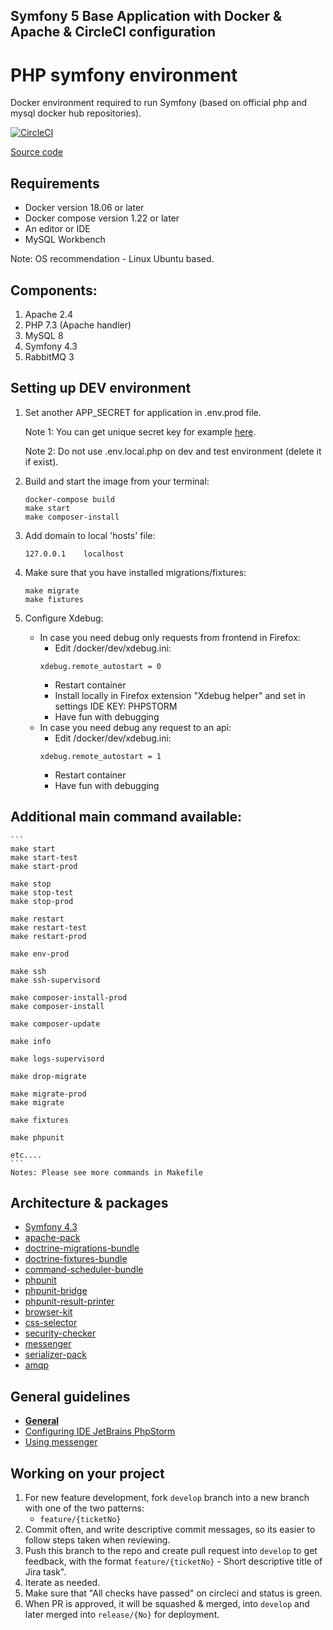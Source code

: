 ## Symfony 5 Base Application with Docker & Apache & CircleCI configuration

# PHP symfony environment
Docker environment required to run Symfony (based on official php and mysql docker hub repositories).

[![CircleCI](https://circleci.com/gh/dimadeush/docker-apache-php-symfony.svg?style=svg)](https://circleci.com/gh/dimadeush/docker-apache-php-symfony)

[Source code](https://github.com/dimadeush/docker-apache-php-symfony.git)

## Requirements
* Docker version 18.06 or later
* Docker compose version 1.22 or later
* An editor or IDE
* MySQL Workbench

Note: OS recommendation - Linux Ubuntu based.

## Components:
1. Apache 2.4
2. PHP 7.3 (Apache handler)
3. MySQL 8
4. Symfony 4.3
5. RabbitMQ 3

## Setting up DEV environment
1. Set another APP_SECRET for application in .env.prod file.
    
    Note 1: You can get unique secret key for example [here](http://nux.net/secret).
    
    Note 2: Do not use .env.local.php on dev and test environment (delete it if exist).
2. Build and start the image from your terminal:
    ```
    docker-compose build
    make start
    make composer-install
    ```
3. Add domain to local 'hosts' file:
    ```
    127.0.0.1    localhost
    ```
4. Make sure that you have installed migrations/fixtures:
    ```
    make migrate
    make fixtures
    ```
5. Configure Xdebug:
    - In case you need debug only requests from frontend in Firefox:
        * Edit /docker/dev/xdebug.ini:
        ```
        xdebug.remote_autostart = 0
        ```
        * Restart container
        * Install locally in Firefox extension "Xdebug helper" and set in settings IDE KEY: PHPSTORM
        * Have fun with debugging
    - In case you need debug any request to an api:
        * Edit /docker/dev/xdebug.ini:
        ```
        xdebug.remote_autostart = 1
        ```
        * Restart container
        * Have fun with debugging

## Additional main command available:
    ```
    make start
    make start-test
    make start-prod
    
    make stop
    make stop-test
    make stop-prod
    
    make restart
    make restart-test
    make restart-prod
    
    make env-prod
    
    make ssh
    make ssh-supervisord
    
    make composer-install-prod
    make composer-install
    
    make composer-update
    
    make info
    
    make logs-supervisord
    
    make drop-migrate
    
    make migrate-prod
    make migrate
    
    make fixtures
    
    make phpunit
    
    etc....
    ```
    Notes: Please see more commands in Makefile

## Architecture & packages
* [Symfony 4.3](https://symfony.com)
* [apache-pack](https://github.com/symfony/recipes-contrib/tree/master/symfony/apache-pack)
* [doctrine-migrations-bundle](https://github.com/doctrine/DoctrineMigrationsBundle)
* [doctrine-fixtures-bundle](https://github.com/doctrine/DoctrineFixturesBundle)
* [command-scheduler-bundle](https://github.com/j-guyon/CommandSchedulerBundle)
* [phpunit](https://phpunit.de)
* [phpunit-bridge](https://github.com/symfony/phpunit-bridge)
* [phpunit-result-printer](https://github.com/mikeerickson/phpunit-pretty-result-printer)
* [browser-kit](https://github.com/symfony/browser-kit)
* [css-selector](https://github.com/symfony/css-selector)
* [security-checker](https://github.com/sensiolabs/security-checker)
* [messenger](https://symfony.com/doc/current/messenger.html)
* [serializer-pack](https://packagist.org/packages/symfony/serializer-pack)
* [amqp](https://packagist.org/packages/symfony/amqp-pack)

## General guidelines
* **[General](docs/general.md)**
* [Configuring IDE JetBrains PhpStorm](docs/phpstorm.md)
* [Using messenger](docs/messenger.md)

## Working on your project
1. For new feature development, fork `develop` branch into a new branch with one of the two patterns:
    * `feature/{ticketNo}`
2. Commit often, and write descriptive commit messages, so its easier to follow steps taken when reviewing.
3. Push this branch to the repo and create pull request into `develop` to get feedback, with the format `feature/{ticketNo}` - Short descriptive title of Jira task".
4. Iterate as needed.
5. Make sure that "All checks have passed" on circleci and status is green.
6. When PR is approved, it will be squashed & merged, into `develop` and later merged into `release/{No}` for deployment.
